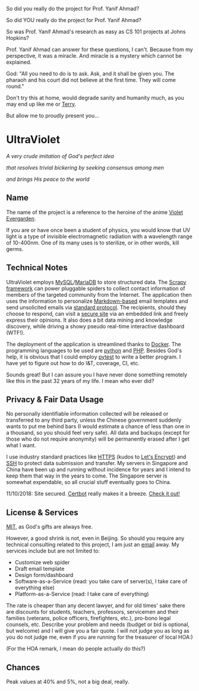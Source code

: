 So did you really do the project for Prof. Yanif Ahmad?

So did YOU really do the project for Prof. Yanif Ahmad?

So was Prof. Yanif Ahmad's research as easy as CS 101 projects at Johns Hopkins?

Prof. Yanif Ahmad can answer for these questions, I can't. Because from my perspective, it was a miracle. And miracle is a mystery which cannot be explained.

God: "All you need to do is to ask. Ask, and it shall be given you. The pharaoh and his court did not believe at the first time. They will come round."

Don't try this at home, would degrade sanity and humanity much, as you may end up like me or [Terry](http://www.templeos.org/).

But allow me to proudly present you...

# UltraViolet

*A very crude imitation of God's perfect idea*

*that resolves trivial bickering by seeking consensus among men*

*and brings His peace to the world*

## Name

The name of the project is a reference to the heroine of the anime [Violet Evergarden](https://en.wikipedia.org/wiki/Violet_Evergarden).

If you are or have once been a student of physics, you would know that UV light is a type of invisible electromagnetic radiation with a wavelength range of 10-400nm. One of its many uses is to sterilize, or in other words, kill germs.

## Technical Notes

UltraViolet employs [MySQL](https://www.mysql.com/)/[MariaDB](https://mariadb.org/) to store structured data. The [Scrapy framework](https://scrapy.org/) can power pluggable spiders to collect contact information of members of the targeted community from the Internet. The application then uses the information to personalize [Markdown-based](https://en.wikipedia.org/wiki/Markdown) email templates and send unsolicited emails via [standard protocol](https://en.wikipedia.org/wiki/Simple_Mail_Transfer_Protocol). The recipients, should they choose to respond, can visit a [secure site](https://wordpress.com/) via an embedded link and freely express their opinions. It also does a bit data mining and knowledge discovery, while driving a showy pseudo real-time interactive dashboard (WTF!).

The deployment of the application is streamlined thanks to [Docker](https://www.docker.com/). The programming languages to be used are [python](https://www.python.org/) and [PHP](http://www.php.net/). Besides God's help, it is obvious that I could employ [pytest](https://docs.pytest.org/en/latest/) to write a better program. I have yet to figure out how to do I&T, coverage, CI, etc.

Sounds great! But I can assure you I have never done something remotely like this in the past 32 years of my life. I mean who ever did?

## Privacy & Fair Data Usage

No personally identifiable information collected will be released or transferred to any third party, unless the Chinese government suddenly wants to put me behind bars (I would estimate a chance of less than one in a thousand, so you should feel very safe). All data and backups (except for those who do not require anonymity) will be permanently erased after I get what I want.

I use industry standard practices like [HTTPS](https://en.wikipedia.org/wiki/HTTPS) (kudos to [Let's Encrypt](https://letsencrypt.org/)) and [SSH](https://en.wikipedia.org/wiki/Secure_Shell) to protect data submission and transfer. My servers in Singapore and China have been up and running without incidence for years and I intend to keep them that way in the years to come. The Singapore server is somewhat expendable, so all crucial stuff eventually goes to China.

11/10/2018: Site secured. [Certbot](https://certbot.eff.org/) really makes it a breeze. [Check it out!](https://www.ssllabs.com/ssltest/analyze.html?d=www.profyanifahmadpaymeplz.com&latest)

## License & Services

[MIT](https://github.com/aadps/ultraviolet/blob/master/LICENSE), as God's gifts are always free.

However, a good shrink is not, even in Beijing. So should you require any technical consulting related to this project, I am just an [email](mailto:admin@aadps.net) away. My services include but are not limited to:

* Customize web spider
* Draft email template
* Design form/dashboard
* Software-as-a-Service (read: you take care of server(s), I take care of everything else)
* Platform-as-a-Service (read: I take care of everything)

The rate is cheaper than any decent lawyer, and for old times' sake there are discounts for students, teachers, professors, servicemen and their families (veterans, police officers, firefighters, etc.), pro-bono legal counsels, etc. Describe your problem and needs (budget or bid is optional, but welcome) and I will give you a fair quote. I will not judge you as long as you do not judge me, even if you are running for the treasurer of local HOA:)

(For the HOA remark, I mean do people actually do this?)

## Chances

Peak values at 40% and 5%, not a big deal, really.
